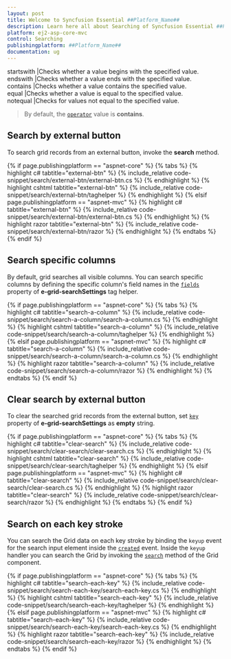 ```yaml
---
layout: post
title: Welcome to Syncfusion Essential ##Platform_Name##
description: Learn here all about Searching of Syncfusion Essential ##Platform_Name## widgets based on HTML5 and jQuery.
platform: ej2-asp-core-mvc
control: Searching
publishingplatform: ##Platform_Name##
documentation: ug
---
```


startswith |Checks whether a value begins with the specified value.
endswith |Checks whether a value ends with the specified value.
contains |Checks whether a value contains the specified value.
equal |Checks whether a value is equal to the specified value.
notequal |Checks for values not equal to the specified value.

> By default, the [`operator`](https://help.syncfusion.com/cr/aspnetcore-js2/Syncfusion.EJ2.Grids.GridSearchSettings.html#Syncfusion_EJ2_Grids_GridSearchSettings_Operator) value is **contains**.

## Search by external button

To search grid records from an external button, invoke the **search** method.

{% if page.publishingplatform == "aspnet-core" %}
{% tabs %}
{% highlight c# tabtitle="external-btn" %}
{% include_relative code-snippet/search/external-btn/external-btn.cs %}
{% endhighlight %}
{% highlight cshtml tabtitle="external-btn" %}
{% include_relative code-snippet/search/external-btn/taghelper %}
{% endhighlight %}
{% elsif page.publishingplatform == "aspnet-mvc" %}
{% highlight c# tabtitle="external-btn" %}
{% include_relative code-snippet/search/external-btn/external-btn.cs %}
{% endhighlight %}
{% highlight razor tabtitle="external-btn" %}
{% include_relative code-snippet/search/external-btn/razor %}
{% endhighlight %}
{% endtabs %}
{% endif %}



## Search specific columns

By default, grid searches all visible columns. You can search specific columns by defining the specific column's field names in the [`fields`](https://help.syncfusion.com/cr/aspnetcore-js2/Syncfusion.EJ2.Grids.GridSearchSettings.html#Syncfusion_EJ2_Grids_GridSearchSettings_Fields) property of **e-grid-searchSettings** tag helper.

{% if page.publishingplatform == "aspnet-core" %}
{% tabs %}
{% highlight c# tabtitle="search-a-column" %}
{% include_relative code-snippet/search/search-a-column/search-a-column.cs %}
{% endhighlight %}
{% highlight cshtml tabtitle="search-a-column" %}
{% include_relative code-snippet/search/search-a-column/taghelper %}
{% endhighlight %}
{% elsif page.publishingplatform == "aspnet-mvc" %}
{% highlight c# tabtitle="search-a-column" %}
{% include_relative code-snippet/search/search-a-column/search-a-column.cs %}
{% endhighlight %}
{% highlight razor tabtitle="search-a-column" %}
{% include_relative code-snippet/search/search-a-column/razor %}
{% endhighlight %}
{% endtabs %}
{% endif %}



## Clear search by external button

To clear the searched grid records from the external button, set [`key`](https://help.syncfusion.com/cr/aspnetcore-js2/Syncfusion.EJ2.Grids.GridSearchSettings.html#Syncfusion_EJ2_Grids_GridSearchSettings_Key) property of **e-grid-searchSettings** as **empty** string.

{% if page.publishingplatform == "aspnet-core" %}
{% tabs %}
{% highlight c# tabtitle="clear-search" %}
{% include_relative code-snippet/search/clear-search/clear-search.cs %}
{% endhighlight %}
{% highlight cshtml tabtitle="clear-search" %}
{% include_relative code-snippet/search/clear-search/taghelper %}
{% endhighlight %}
{% elsif page.publishingplatform == "aspnet-mvc" %}
{% highlight c# tabtitle="clear-search" %}
{% include_relative code-snippet/search/clear-search/clear-search.cs %}
{% endhighlight %}
{% highlight razor tabtitle="clear-search" %}
{% include_relative code-snippet/search/clear-search/razor %}
{% endhighlight %}
{% endtabs %}
{% endif %}



## Search on each key stroke

You can search the Grid data on each key stroke by binding the `keyup` event for the search input element inside the [`created`](https://help.syncfusion.com/cr/aspnetcore-js2/Syncfusion.EJ2.Grids.Grid.html#Syncfusion_EJ2_Grids_Grid_Created) event. Inside the `keyup` handler you can search the Grid by invoking the [`search`](https://ej2.syncfusion.com/javascript/documentation/api/grid/#search) method of the Grid component.

{% if page.publishingplatform == "aspnet-core" %}
{% tabs %}
{% highlight c# tabtitle="search-each-key" %}
{% include_relative code-snippet/search/search-each-key/search-each-key.cs %}
{% endhighlight %}
{% highlight cshtml tabtitle="search-each-key" %}
{% include_relative code-snippet/search/search-each-key/taghelper %}
{% endhighlight %}
{% elsif page.publishingplatform == "aspnet-mvc" %}
{% highlight c# tabtitle="search-each-key" %}
{% include_relative code-snippet/search/search-each-key/search-each-key.cs %}
{% endhighlight %}
{% highlight razor tabtitle="search-each-key" %}
{% include_relative code-snippet/search/search-each-key/razor %}
{% endhighlight %}
{% endtabs %}
{% endif %}

